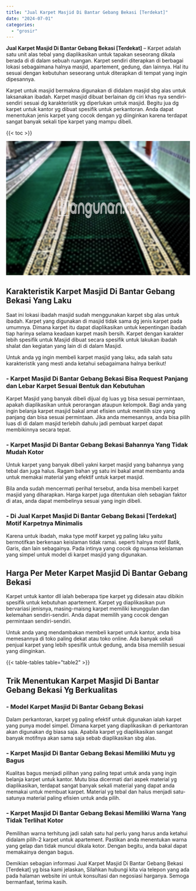 ```yaml
---
title: "Jual Karpet Masjid Di Bantar Gebang Bekasi [Terdekat]"
date: "2024-07-01"
categories: 
  - "grosir"
---
```


**Jual Karpet Masjid Di Bantar Gebang Bekasi \[Terdekat\]** – Karpet adalah satu unit alas tebal yang diaplikasikan untuk tapakan seseorang dikala berada di di dalam sebuah ruangan. Karpet sendiri diterapkan di berbagai lokasi sebagaimana halnya masjid, apartement, gedung, dan lainnya. Hal itu sesuai dengan kebutuhan seseorang untuk diterapkan di tempat yang ingin dipesannya.

Karpet untuk masjid bermakna digunakan di didalam masjid sbg alas untuk laksanakan ibadah. Karpet masjid dibuat berlainan dg ciri khas nya sendiri-sendiri sesuai dg karakteristik yg diperlukan untuk masjid. Begitu jua dg karpet untuk kantor yg dibuat spesifik untuk perkantoran. Anda dapat menentukan jenis karpet yang cocok dengan yg diinginkan karena terdapat sangat banyak sekali tipe karpet yang mampu dibeli.

{{< toc >}}

![Jual Karpet Masjid Di Bantar Gebang Bekasi [Terdekat]](/images/grosir-karpet-murah-54.png)

## Karakteristik Karpet Masjid Di Bantar Gebang Bekasi Yang Laku

Saat ini lokasi ibadah masjid sudah menggunakan karpet sbg alas untuk ibadah. Karpet yang digunakan di masjid tidak sama dg jenis karpet pada umumnya. Dimana karpet itu dapat diaplikasikan untuk kepentingan ibadah tiap harinya selama keadaan karpet masih bersih. Karpet dengan karakter lebih spesifik untuk Masjid dibuat secara spesifik untuk lakukan ibadah shalat dan kegiatan yang lain di di dalam Masjid.

Untuk anda yg ingin membeli karpet masjid yang laku, ada salah satu karakteristik yang mesti anda ketahui sebagaimana halnya berikut!

### \- Karpet Masjid Di Bantar Gebang Bekasi Bisa Request Panjang dan Lebar Karpet Sesuai Bentuk dan Kebutuhan

Karpet Masjid yang banyak dibeli dijual dg luas yg bisa sesuai permintaan, apakah diaplikasikan untuk perorangan ataupun kelompok. Bagi anda yang ingin belanja karpet masjid bakal amat efisien untuk memliih size yang panjang dan bisa sesuai permintaan. Jika anda memesannya, anda bisa pilih luas di di dalam masjid terlebih dahulu jadi pembuat karpet dapat membikinnya secara tepat.

### \- Karpet Masjid Di Bantar Gebang Bekasi Bahannya Yang Tidak Mudah Kotor

Untuk karpet yang banyak dibeli yakni karpet masjid yang bahannya yang tebal dan juga halus. Ragam bahan yg satu ini bakal amat membantu anda untuk memakai material yang efektif untuk karpet masjid.

Bila anda sudah mencermati perihal tersebut, anda bisa membeli karpet masjid yang diharapkan. Harga karpet juga ditentukan oleh sebagian faktor di atas, anda dapat membelinya sesuai yang ingin dibeli.

### \- Di Jual Karpet Masjid Di Bantar Gebang Bekasi \[Terdekat\] Motif Karpetnya Minimalis

Karena untuk ibadah, maka type motif karpet yg paling laku yaitu bermotifkan berkenaan keislaman tidak ramai. seperti halnya motif Batik, Garis, dan lain sebagainya. Pada intinya yang cocok dg nuansa keislaman yang simpel untuk model di karpet masjid yang digunakan.

## Harga Per Meter Karpet Masjid Di Bantar Gebang Bekasi

Karpet untuk kantor dll ialah beberapa tipe karpet yg didesain atau dibikin spesifik untuk kebutuhan apartement. Karpet yg diaplikasikan pun bervariasi jenisnya, masing-maisng karpet memiliki keunggulan dan kelemahan sendiri-sendiri. Anda dapat memilih yang cocok dengan permintaan sendiri-sendiri.

Untuk anda yang mendambakan membeli karpet untuk kantor, anda bisa memesannya di toko paling dekat atau toko online. Ada banyak sekali penjual karpet yang lebih spesifik untuk gedung, anda bisa memilih sesuai yang diinginkan.

{{< table-tables table="table2" >}}

## Trik Menentukan Karpet Masjid Di Bantar Gebang Bekasi Yg Berkualitas

### \- Model Karpet Masjid Di Bantar Gebang Bekasi

Dalam perkantoran, karpet yg paling efektif untuk digunakan ialah karpet yang punya model simpel. Dimana karpet yang diaplikasikan di perkantoran akan digunakan dg biasa saja. Apabila karpet yg diaplikasikan sangat banyak motifnya akan sama saja sebab diaplikasikan sbg alas.

### \- Karpet Masjid Di Bantar Gebang Bekasi Memiliki Mutu yg Bagus

Kualitas bagus menjadi pilihan yang paling tepat untuk anda yang ingin belanja karpet untuk kantor. Mutu bisa dicermati dari aspek material yg diaplikasikan, terdapat sangat banyak sekali material yang dapat anda memakai untuk membuat karpet. Material yg tebal dan halus menjadi satu-satunya material paling efisien untuk anda pilih.

### \- Karpet Masjid Di Bantar Gebang Bekasi Memiliki Warna Yang Tidak Terlihat Kotor

Pemilihan warna terhitung jadi salah satu hal perlu yang harus anda ketahui didalam pilih-2 karpet untuk apartement. Pastikan anda menentukan warna yang gelap dan tidak muncul dikala kotor. Dengan begitu, anda bakal dapat memakainya dengan bagus.

Demikian sebagian informasi Jual Karpet Masjid Di Bantar Gebang Bekasi \[Terdekat\] yg bisa kami jelaskan, Silahkan hubungi kita via telepon yang ada pada halaman website ini untuk konsultasi dan negosiasi harganya. Semoga bermanfaat, terima kasih.
